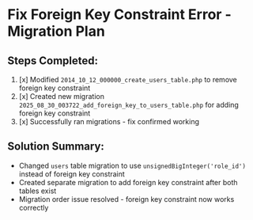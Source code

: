 # Fix Foreign Key Constraint Error - Migration Plan

## Steps Completed:

1. [x] Modified `2014_10_12_000000_create_users_table.php` to remove foreign key constraint
2. [x] Created new migration `2025_08_30_003722_add_foreign_key_to_users_table.php` for adding foreign key constraint
3. [x] Successfully ran migrations - fix confirmed working

## Solution Summary:
- Changed `users` table migration to use `unsignedBigInteger('role_id')` instead of foreign key constraint
- Created separate migration to add foreign key constraint after both tables exist
- Migration order issue resolved - foreign key constraint now works correctly
